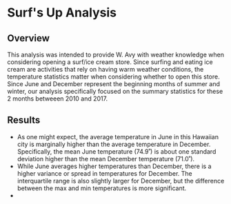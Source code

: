 # Surf's Up Analysis

## Overview

  This analysis was intended to provide W. Avy with weather knowledge when considering opening a surf/ice cream store. Since surfing and eating ice cream are activities that rely on having warm weather conditions, the temperature statistics matter when considering whether to open this store. Since June and December represent the beginning months of summer and winter, our analysis specifically focused on the summary statistics for these 2 months betweeen 2010 and 2017. 

## Results
* As one might expect, the average temperature in June in this Hawaiian city is marginally higher than the average temperature in December. Specifically, the mean June temperature (74.9˚) is about one standard deviation higher than the mean December temperature (71.0˚). 
* While June averages higher temperatures than December, there is a higher variance or spread in temperatures for December. The interquartile range is also slightly larger for December, but the difference between the max and min temperatures is more significant.  
* 
